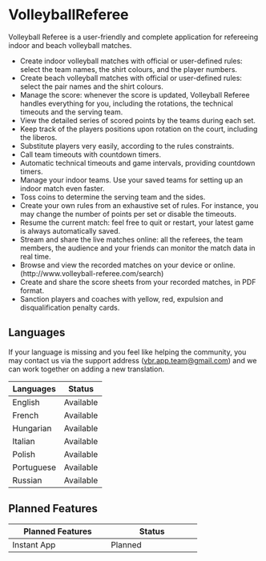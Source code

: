 # VolleyballReferee

Volleyball Referee is a user-friendly and complete application for refereeing indoor and beach volleyball matches.

<ul>
  <li>Create indoor volleyball matches with official or user-defined rules:  select the team names, the shirt colours, and the player numbers.</li>
  <li>Create beach volleyball matches with official or user-defined rules:  select the pair names and the shirt colours.</li>
  <li>Manage the score: whenever the score is updated, Volleyball Referee handles everything for you, including the rotations, the technical timeouts and the serving team.</li>
  <li>View the detailed series of scored points by the teams during each set.</li>
  <li>Keep track of the players positions upon rotation on the court, including the liberos.</li>
  <li>Substitute players very easily, according to the rules constraints.</li>
  <li>Call team timeouts with countdown timers.</li>
  <li>Automatic technical timeouts and game intervals, providing countdown timers.</li>
  <li>Manage your indoor teams. Use your saved teams for setting up an indoor match even faster.</li>
  <li>Toss coins to determine the serving team and the sides.</li>
  <li>Create your own rules from an exhaustive set of rules. For instance, you may change the number of points per set or disable the timeouts.</li>
  <li>Resume the current match: feel free to quit or restart, your latest game is always automatically saved.</li>
  <li>Stream and share the live matches online: all the referees, the team members, the audience and your friends can monitor the match data in real time.</li>
  <li>Browse and view the recorded matches on your device or online. (http://www.volleyball-referee.com/search)</li>
  <li>Create and share the score sheets from your recorded matches, in PDF format.</li>
  <li>Sanction players and coaches with yellow, red, expulsion and disqualification penalty cards.</li>
</ul>

## Languages

If your language is missing and you feel like helping the community, you may contact us via the support address (vbr.app.team@gmail.com) and we can work together on adding a new translation.

| Languages        | Status                          |
|------------------|---------------------------------|
| English          | Available                       |
| French           | Available                       |
| Hungarian        | Available                       |
| Italian          | Available                       |
| Polish           | Available                       |
| Portuguese       | Available                       |
| Russian          | Available                       |

## Planned Features

| Planned Features                  | Status                                 |
|-----------------------------------|----------------------------------------|
| Instant App                       | Planned                                |
